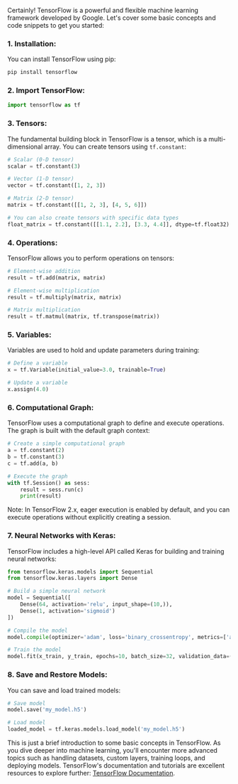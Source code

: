 Certainly! TensorFlow is a powerful and flexible machine learning framework developed by Google. Let's cover some basic concepts and code snippets to get you started:

### 1. **Installation:**
You can install TensorFlow using pip:

```bash
pip install tensorflow
```

### 2. **Import TensorFlow:**
```python
import tensorflow as tf
```

### 3. **Tensors:**
The fundamental building block in TensorFlow is a tensor, which is a multi-dimensional array. You can create tensors using `tf.constant`:

```python
# Scalar (0-D tensor)
scalar = tf.constant(3)

# Vector (1-D tensor)
vector = tf.constant([1, 2, 3])

# Matrix (2-D tensor)
matrix = tf.constant([[1, 2, 3], [4, 5, 6]])

# You can also create tensors with specific data types
float_matrix = tf.constant([[1.1, 2.2], [3.3, 4.4]], dtype=tf.float32)
```

### 4. **Operations:**
TensorFlow allows you to perform operations on tensors:

```python
# Element-wise addition
result = tf.add(matrix, matrix)

# Element-wise multiplication
result = tf.multiply(matrix, matrix)

# Matrix multiplication
result = tf.matmul(matrix, tf.transpose(matrix))
```

### 5. **Variables:**
Variables are used to hold and update parameters during training:

```python
# Define a variable
x = tf.Variable(initial_value=3.0, trainable=True)

# Update a variable
x.assign(4.0)
```

### 6. **Computational Graph:**
TensorFlow uses a computational graph to define and execute operations. The graph is built with the default graph context:

```python
# Create a simple computational graph
a = tf.constant(2)
b = tf.constant(3)
c = tf.add(a, b)

# Execute the graph
with tf.Session() as sess:
    result = sess.run(c)
    print(result)
```

Note: In TensorFlow 2.x, eager execution is enabled by default, and you can execute operations without explicitly creating a session.

### 7. **Neural Networks with Keras:**
TensorFlow includes a high-level API called Keras for building and training neural networks:

```python
from tensorflow.keras.models import Sequential
from tensorflow.keras.layers import Dense

# Build a simple neural network
model = Sequential([
    Dense(64, activation='relu', input_shape=(10,)),
    Dense(1, activation='sigmoid')
])

# Compile the model
model.compile(optimizer='adam', loss='binary_crossentropy', metrics=['accuracy'])

# Train the model
model.fit(x_train, y_train, epochs=10, batch_size=32, validation_data=(x_val, y_val))
```

### 8. **Save and Restore Models:**
You can save and load trained models:

```python
# Save model
model.save('my_model.h5')

# Load model
loaded_model = tf.keras.models.load_model('my_model.h5')
```

This is just a brief introduction to some basic concepts in TensorFlow. As you dive deeper into machine learning, you'll encounter more advanced topics such as handling datasets, custom layers, training loops, and deploying models. TensorFlow's documentation and tutorials are excellent resources to explore further: [TensorFlow Documentation](https://www.tensorflow.org/api_docs).